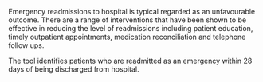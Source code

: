 Emergency readmissions to hospital is typical regarded as an unfavourable outcome. There are a range of interventions that have been shown to be effective in reducing the level of readmissions including patient education, timely outpatient appointments, medication reconciliation and telephone follow ups. 

The tool identifies patients who are readmitted as an emergency within 28 days of being discharged from hospital.